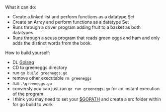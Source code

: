 What it can do:
- Create a linked list and perform functions as a datatype Set
- Create an Array and perform functions as a datatype Set
- Runs through a driver program adding fruit to a basket as both datatypes
- Runs through a seuss program that reads green eggs and ham and only adds the distinct words from the book.

How to build yourself:
- DL [Golang](https://golang.org/dl/)
- CD to greeneggs directory
- run ```go build greeneggs.go```
- remove other executable ```rm greeneggs```
- run ```.\greeneggs.go```
- conversly you can just run ```go run greeneggs.go``` for an instant execution of the program
- I think you may need to set your [$GOPATH](https://golang.org/doc/code.html#GOPATH) and create a src folder within for go build to work